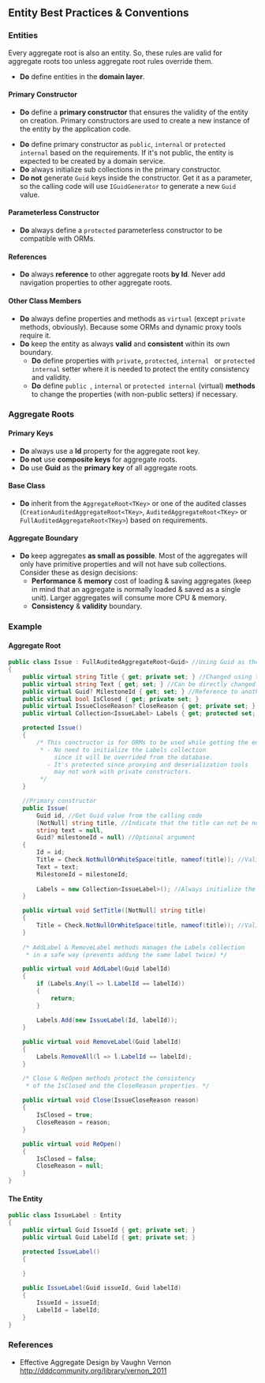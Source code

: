 ## Entity Best Practices & Conventions

### Entities

Every aggregate root is also an entity. So, these rules are valid for aggregate roots too unless aggregate root rules override them.

- **Do** define entities in the **domain layer**.

#### Primary Constructor

* **Do** define a **primary constructor** that ensures the validity of the entity on creation. Primary constructors are used to create a new instance of the entity by the application code.

- **Do** define primary constructor as `public`, `internal` or `protected internal` based on the requirements. If it's not public, the entity is expected to be created by a domain service.
- **Do** always initialize sub collections in the primary constructor.
- **Do not** generate `Guid` keys inside the constructor. Get it as a parameter, so the calling code will use `IGuidGenerator` to generate a new `Guid` value.

#### Parameterless Constructor

- **Do** always define a `protected` parameterless constructor to be compatible with ORMs.

#### References

- **Do** always **reference** to other aggregate roots **by Id**. Never add navigation properties to other aggregate roots.

#### Other Class Members

- **Do** always define properties and methods as `virtual` (except `private` methods, obviously). Because some ORMs and dynamic proxy tools require it.
- **Do** keep the entity as always **valid** and **consistent** within its own boundary.
  - **Do** define properties with `private`, `protected`, `internal ` or `protected internal` setter where it is needed to protect the entity consistency and validity.
  - **Do** define `public `, `internal` or `protected internal` (virtual) **methods** to change the properties (with non-public setters) if necessary.

### Aggregate Roots

#### Primary Keys

* **Do** always use a **Id** property for the aggregate root key.
* **Do not** use **composite keys** for aggregate roots.
* **Do** use **Guid** as the **primary key** of all aggregate roots.

#### Base Class

* **Do** inherit from the `AggregateRoot<TKey>` or one of the audited classes  (`CreationAuditedAggregateRoot<TKey>`, `AuditedAggregateRoot<TKey>` or `FullAuditedAggregateRoot<TKey>`) based on requirements.

#### Aggregate Boundary

* **Do** keep aggregates **as small as possible**. Most of the aggregates will only have primitive properties and will not have sub collections. Consider these as design decisions:
  * **Performance** & **memory** cost of loading & saving aggregates (keep in mind that an aggregate is normally loaded & saved as a single unit). Larger aggregates will consume more CPU & memory.
  * **Consistency** & **validity** boundary.

### Example

#### Aggregate Root

````C#
public class Issue : FullAuditedAggregateRoot<Guid> //Using Guid as the key/identifier
{
    public virtual string Title { get; private set; } //Changed using the SetTitle() method
    public virtual string Text { get; set; } //Can be directly changed. null values are allowed
    public virtual Guid? MilestoneId { get; set; } //Reference to another aggregate root
    public virtual bool IsClosed { get; private set; }
    public virtual IssueCloseReason? CloseReason { get; private set; } //Just an enum type
    public virtual Collection<IssueLabel> Labels { get; protected set; } //Sub collection

    protected Issue()
    {
        /* This conctructor is for ORMs to be used while getting the entity from database.
         * - No need to initialize the Labels collection
             since it will be overrided from the database.
           - It's protected since proxying and deserialization tools
             may not work with private constructors.
         */
    }

    //Primary constructor
    public Issue(
        Guid id, //Get Guid value from the calling code
        [NotNull] string title, //Indicate that the title can not be null.
        string text = null,
        Guid? milestoneId = null) //Optional argument
    {
        Id = id;
        Title = Check.NotNullOrWhiteSpace(title, nameof(title)); //Validate
        Text = text;
        MilestoneId = milestoneId;
        
        Labels = new Collection<IssueLabel>(); //Always initialize the collection
    }

    public virtual void SetTitle([NotNull] string title)
    {
        Title = Check.NotNullOrWhiteSpace(title, nameof(title)); //Validate
    }
    
    /* AddLabel & RemoveLabel methods manages the Labels collection
     * in a safe way (prevents adding the same label twice) */

    public virtual void AddLabel(Guid labelId)
    {
        if (Labels.Any(l => l.LabelId == labelId))
        {
            return;
        }

        Labels.Add(new IssueLabel(Id, labelId));
    }
    
    public virtual void RemoveLabel(Guid labelId)
    {
        Labels.RemoveAll(l => l.LabelId == labelId);
    }

    /* Close & ReOpen methods protect the consistency
     * of the IsClosed and the CloseReason properties. */
    
    public virtual void Close(IssueCloseReason reason)
    {
        IsClosed = true;
        CloseReason = reason;
    }

    public virtual void ReOpen()
    {
        IsClosed = false;
        CloseReason = null;
    }
}
````

#### The Entity

````C#
public class IssueLabel : Entity
{
    public virtual Guid IssueId { get; private set; }
    public virtual Guid LabelId { get; private set; }

    protected IssueLabel()
    {
        
    }

    public IssueLabel(Guid issueId, Guid labelId)
    {
        IssueId = issueId;
        LabelId = labelId;
    }
}
````

### References

* Effective Aggregate Design by Vaughn Vernon
  http://dddcommunity.org/library/vernon_2011